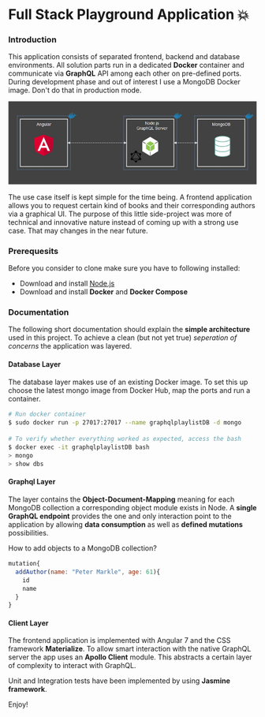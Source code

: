 # Full Stack Playground Application :boom:

### Introduction

This application consists of separated frontend, backend and database environments.
All solution parts run in a dedicated **Docker** container and communicate via **GraphQL** API among each other on pre-defined ports.
During development phase and out of interest I use a MongoDB Docker image. Don't do that in production mode.

![Diagram](./Diagram.jpg?raw=true 'Diagram')

The use case itself is kept simple for the time being. A frontend application allows you to request certain kind of books and their corresponding authors via a graphical UI. The purpose of this little side-project was more of technical and innovative nature instead of coming up with a strong use case. That may changes in the near future.

### Prerequesits

Before you consider to clone make sure you have to following installed:

- Download and install [Node.js](http://nodejs.org)
- Download and install **Docker** and **Docker Compose**

### Documentation

The following short documentation should explain the **simple architecture** used in this project.
To achieve a clean (but not yet true) _seperation of concerns_ the application was layered.

#### Database Layer

The database layer makes use of an existing Docker image.
To set this up choose the latest mongo image from Docker Hub, map the ports and run a container.

```bash
# Run docker container
$ sudo docker run -p 27017:27017 --name graphqlplaylistDB -d mongo

# To verify whether everything worked as expected, access the bash
$ docker exec -it graphqlplaylistDB bash
> mongo
> show dbs

```

#### Graphql Layer

The layer contains the **Object-Document-Mapping** meaning for each MongoDB collection a corresponding object module exists in Node.
A **single GraphQL endpoint** provides the one and only interaction point to the application by allowing **data consumption** as well as **defined mutations** possibilities.

How to add objects to a MongoDB collection?

```js
mutation{
  addAuthor(name: "Peter Markle", age: 61){
    id
    name
  }
}
```

#### Client Layer

The frontend application is implemented with Angular 7 and the CSS framework **Materialize**. To allow smart interaction with the native GraphQL server the app uses an **Apollo Client** module. This abstracts a certain layer of complexity to interact with GraphQL.

Unit and Integration tests have been implemented by using **Jasmine framework**.

Enjoy!
